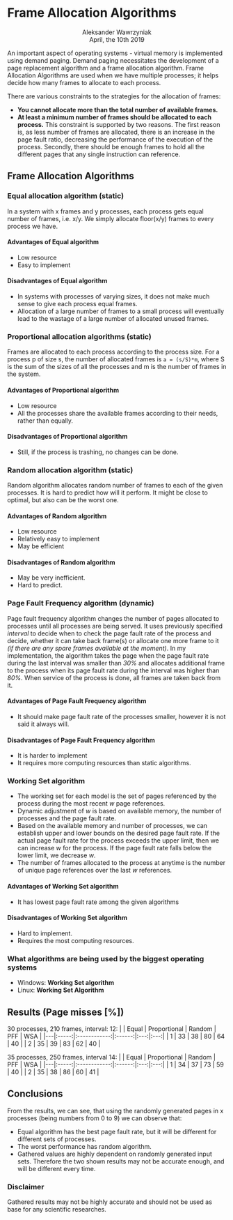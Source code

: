 # Frame Allocation Algorithms
<p style="text-align: center">
Aleksander Wawrzyniak</br>
April, the 10th 2019
</p>

An important aspect of operating systems - virtual memory is implemented using demand paging. Demand paging necessitates the development of a page replacement algorithm and a frame allocation algorithm. Frame Allocation Algorithms are used when we have multiple processes; it helps decide how many frames to allocate to each process.

There are various constraints to the strategies for the allocation of frames:

* **You cannot allocate more than the total number of available frames.**
* **At least a minimum number of frames should be allocated to each process.** This constraint is supported by two reasons. The first reason is, as less number of frames are allocated, there is an increase in the page fault ratio, decreasing the performance of the execution of the process. Secondly, there should be enough frames to hold all the different pages that any single instruction can reference.

## Frame Allocation Algorithms
### Equal allocation algorithm (static)
In a system with x frames and y processes, each process gets equal number of frames, i.e. x/y.
We simply allocate floor(x/y) frames to every process we have.

#### Advantages of Equal algorithm
* Low resource
* Easy to implement

#### Disadvantages of Equal algorithm
* In systems with processes of varying sizes, it does not make much sense to give each process equal frames. 
* Allocation of a large number of frames to a small process will eventually lead to the wastage of a large number of allocated unused frames.

### Proportional allocation algorithms (static)
Frames are allocated to each process according to the process size.
For a process p of size s, the number of allocated frames is `a = (s/S)*m`, where S is the sum of the sizes of all the processes and m is the number of frames in the system. 

#### Advantages of Proportional algorithm
*  Low resource
*  All the processes share the available frames according to their needs, rather than equally.

#### Disadvantages of Proportional algorithm
* Still, if the process is trashing, no changes can be done.

### Random allocation algorithm (static)
Random algorithm allocates random number of frames to each of the given processes. It is hard to predict how will it perform. It might be close to optimal, but also can be the worst one.

#### Advantages of Random algorithm
* Low resource
* Relatively easy to implement
* May be efficient

#### Disadvantages of Random algorithm
* May be very inefficient.
* Hard to predict.

### Page Fault Frequency algorithm (dynamic)
Page fault frequency algorithm changes the number of pages allocated to processes until all processes are being served. It uses previously specified *interval* to decide when to check the page fault rate of the process and decide, whether it can take back frame(s) or allocate one more frame to it *(if there are any spare frames available at the moment)*.
In my implementation, the algorithm takes the page when the page fault rate during the last interval was smaller than *30%* and allocates additional frame to the process when its page fault rate during the interval was higher than *80%*. When service of the process is done, all frames are taken back from it.

#### Advantages of Page Fault Frequency algorithm
* It should make page fault rate of the processes smaller, however it is not said it always will.
  
#### Disadvantages of Page Fault Frequency algorithm
* It is harder to implement
* It requires more computing resources than static algorithms.

### Working Set algorithm

* The working set for each model is the set of pages referenced by the process during the most recent $w$ page references.
* Dynamic adjustment of $w$ is based on available memory, the number of processes and the page fault rate.
* Based on the available memory and number of processes, we can establish upper and lower bounds on the desired page fault rate. If the actual page fault rate for the process exceeds the upper limit, then we can increase $w$ for the process. If the page fault rate falls below the lower limit, we decrease $w$.
* The number of frames allocated to the process at anytime is the number of unique page references over the last $w$ references.

#### Advantages of Working Set algorithm
* It has lowest page fault rate among the given algorithms

#### Disadvantages of Working Set algorithm
* Hard to implement.
* Requires the most computing resources.

### What algorithms are being used by the biggest operating systems
* Windows: **Working Set algorithm**
* Linux: **Working Set Algorithm**

## Results (Page misses [%])
30 processes, 210 frames, interval: 12:
|   | Equal | Proportional | Random | PFF | WSA |
|---|:-----:|:------------:|:------:|:---:|:---:|
| 1 |  33   |      38      |   80   | 64  | 40  |
| 2 |  35   |      39      |   83   | 62  | 40  |

35 processes, 250 frames, interval 14:
|   | Equal | Proportional | Random | PFF | WSA |
|---|:-----:|:------------:|:------:|:---:|:---:|
| 1 |  34   |      37      |   73   | 59  | 40  |
| 2 |  35   |      38      |   86   | 60  | 41  |

## Conclusions
From the results, we can see, that using the randomly generated pages in x processes (being numbers from 0 to 9) we can observe that:
* Equal algorithm has the best page fault rate, but it will be different for different sets of processes.
* The worst performance has random algorithm.
* Gathered values are highly dependent on randomly generated input sets. Therefore the two shown results may not be accurate enough, and will be different every time.

### Disclaimer
Gathered results may not be highly accurate and should not be used as base for any scientific researches.

